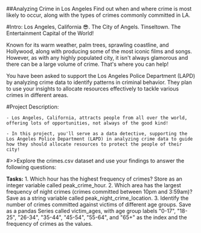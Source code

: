 ##Analyzing Crime in Los Angeles
Find out when and where crime is most likely to occur, along with the types of crimes commonly committed in LA.

#Intro:
Los Angeles, California 😎. The City of Angels. Tinseltown. The Entertainment Capital of the World!

Known for its warm weather, palm trees, sprawling coastline, and Hollywood, along with producing some of the most iconic films and songs. However, as with any highly populated city, it isn't always glamorous and there can be a large volume of crime. That's where you can help!

You have been asked to support the Los Angeles Police Department (LAPD) by analyzing crime data to identify patterns in criminal behavior. They plan to use your insights to allocate resources effectively to tackle various crimes in different areas.


#Project Description:

	- Los Angeles, California, attracts people from all over the world, offering lots of opportunities, not always of the good kind!

	- In this project, you'll serve as a data detective, supporting the Los Angeles Police Department (LAPD) in analyzing crime data to guide how they should allocate resources to protect the people of their city!
	
#>>Explore the crimes.csv dataset and use your findings to answer the following questions:

**Tasks:**
	1. Which hour has the highest frequency of crimes? Store as an integer variable called peak_crime_hour.
	2. Which area has the largest frequency of night crimes (crimes committed between 10pm and 3:59am)? Save as a string variable called peak_night_crime_location.
	3. Identify the number of crimes committed against victims of different age groups. Save as a pandas Series called victim_ages, with age group labels "0-17", "18-25", "26-34", "35-44", "45-54", "55-64", and "65+" as the index and the frequency of crimes as the values.